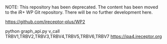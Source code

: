 NOTE: This repository has been deprecated. The content has been moved to the iR+ WP Git repository.
There will be no further development here.

https://github.com/ireceptor-plus/WP2

python graph_api.py v_call TRBV1,TRBV2,TRBV3,TRBV4,TRBV5,TRBV6,TRBV7 https://ipa4.ireceptor.org
